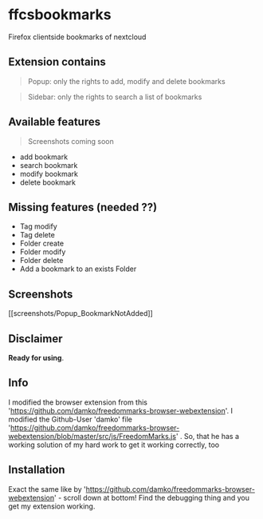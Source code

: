 # ffcsbookmarks
Firefox clientside bookmarks of nextcloud

## Extension contains
> Popup: only the rights to add, modify and delete bookmarks


> Sidebar: only the rights to search a list of bookmarks

## Available features
> Screenshots coming soon
- add bookmark
- search bookmark
- modify bookmark
- delete bookmark

## Missing features **(needed ??)**
- Tag modify
- Tag delete
- Folder create
- Folder modify
- Folder delete
- Add a bookmark to an exists Folder

## Screenshots
[[screenshots/Popup\_BookmarkNotAdded]]

## Disclaimer
**Ready for using**.

## Info
I modified the browser extension from this 'https://github.com/damko/freedommarks-browser-webextension'.
I modified the Github-User 'damko' file 'https://github.com/damko/freedommarks-browser-webextension/blob/master/src/js/FreedomMarks.js' .
So, that he has a working solution of my hard work to get it working correctly, too

## Installation
Exact the same like by 'https://github.com/damko/freedommarks-browser-webextension' - scroll down at bottom! Find the debugging thing and you get my extension working.
